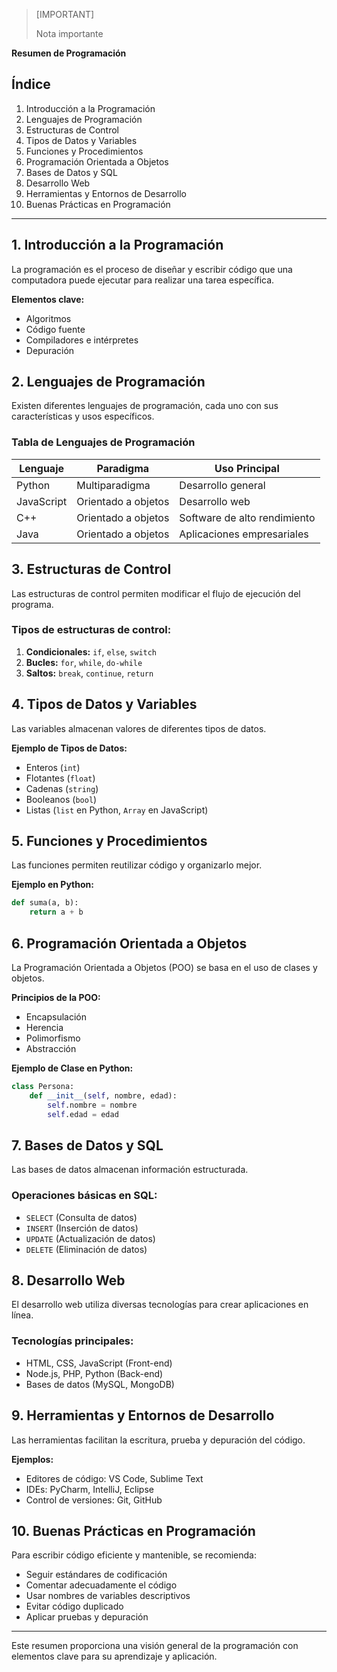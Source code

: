 > [IMPORTANT]
>
> Nota importante

**Resumen de Programación**

## Índice
1. Introducción a la Programación
2. Lenguajes de Programación
3. Estructuras de Control
4. Tipos de Datos y Variables
5. Funciones y Procedimientos
6. Programación Orientada a Objetos
7. Bases de Datos y SQL
8. Desarrollo Web
9. Herramientas y Entornos de Desarrollo
10. Buenas Prácticas en Programación

---

## 1. Introducción a la Programación
La programación es el proceso de diseñar y escribir código que una computadora puede ejecutar para realizar una tarea específica.

**Elementos clave:**
- Algoritmos
- Código fuente
- Compiladores e intérpretes
- Depuración

## 2. Lenguajes de Programación
Existen diferentes lenguajes de programación, cada uno con sus características y usos específicos.

### Tabla de Lenguajes de Programación
| Lenguaje    | Paradigma            | Uso Principal        |
|------------|----------------------|----------------------|
| Python     | Multiparadigma       | Desarrollo general  |
| JavaScript | Orientado a objetos  | Desarrollo web      |
| C++        | Orientado a objetos  | Software de alto rendimiento |
| Java       | Orientado a objetos  | Aplicaciones empresariales |

## 3. Estructuras de Control
Las estructuras de control permiten modificar el flujo de ejecución del programa.

### Tipos de estructuras de control:
1. **Condicionales:** `if`, `else`, `switch`
2. **Bucles:** `for`, `while`, `do-while`
3. **Saltos:** `break`, `continue`, `return`

## 4. Tipos de Datos y Variables
Las variables almacenan valores de diferentes tipos de datos.

**Ejemplo de Tipos de Datos:**
- Enteros (`int`)
- Flotantes (`float`)
- Cadenas (`string`)
- Booleanos (`bool`)
- Listas (`list` en Python, `Array` en JavaScript)

## 5. Funciones y Procedimientos
Las funciones permiten reutilizar código y organizarlo mejor.

**Ejemplo en Python:**
```python
def suma(a, b):
    return a + b
```

## 6. Programación Orientada a Objetos
La Programación Orientada a Objetos (POO) se basa en el uso de clases y objetos.

**Principios de la POO:**
- Encapsulación
- Herencia
- Polimorfismo
- Abstracción

**Ejemplo de Clase en Python:**
```python
class Persona:
    def __init__(self, nombre, edad):
        self.nombre = nombre
        self.edad = edad
```

## 7. Bases de Datos y SQL
Las bases de datos almacenan información estructurada.

### Operaciones básicas en SQL:
- `SELECT` (Consulta de datos)
- `INSERT` (Inserción de datos)
- `UPDATE` (Actualización de datos)
- `DELETE` (Eliminación de datos)

## 8. Desarrollo Web
El desarrollo web utiliza diversas tecnologías para crear aplicaciones en línea.

### Tecnologías principales:
- HTML, CSS, JavaScript (Front-end)
- Node.js, PHP, Python (Back-end)
- Bases de datos (MySQL, MongoDB)

## 9. Herramientas y Entornos de Desarrollo
Las herramientas facilitan la escritura, prueba y depuración del código.

**Ejemplos:**
- Editores de código: VS Code, Sublime Text
- IDEs: PyCharm, IntelliJ, Eclipse
- Control de versiones: Git, GitHub

## 10. Buenas Prácticas en Programación
Para escribir código eficiente y mantenible, se recomienda:

- Seguir estándares de codificación
- Comentar adecuadamente el código
- Usar nombres de variables descriptivos
- Evitar código duplicado
- Aplicar pruebas y depuración

---

Este resumen proporciona una visión general de la programación con elementos clave para su aprendizaje y aplicación.

